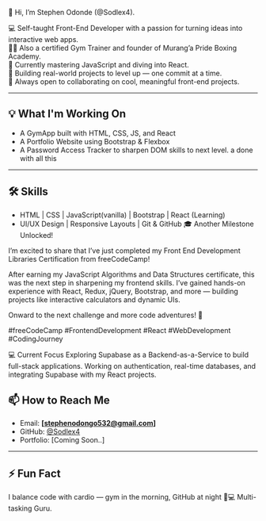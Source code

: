  👋 Hi, I’m Stephen Odonde (@Sodlex4).

💻 Self-taught Front-End Developer with a passion for turning ideas into interactive web apps.  
🏋️‍♂️ Also a certified Gym Trainer and founder of Murang’a Pride Boxing Academy.  
🌱 Currently mastering JavaScript and diving into React.  
🚀 Building real-world projects to level up — one commit at a time.  
🤝 Always open to collaborating on cool, meaningful front-end projects.  

---

## 💡 What I'm Working On
- A GymApp built with HTML, CSS, JS, and React
- A Portfolio Website using Bootstrap & Flexbox
- A Password Access Tracker to sharpen DOM skills to next level.
a done with all this 

---

## 🛠️ Skills
- HTML | CSS | JavaScript(vanilla) | Bootstrap | React (Learning)
- UI/UX Design | Responsive Layouts | Git & GitHub
🎓 Another Milestone Unlocked!

I’m excited to share that I’ve just completed my Front End Development Libraries Certification from freeCodeCamp!

After earning my JavaScript Algorithms and Data Structures certificate, this was the next step in sharpening my frontend skills. I’ve gained hands-on experience with React, Redux, jQuery, Bootstrap, and more — building projects like interactive calculators and dynamic UIs.

Onward to the next challenge and more code adventures! 🚀

#freeCodeCamp #FrontendDevelopment #React #WebDevelopment #CodingJourney



💻 Current Focus
Exploring Supabase as a Backend-as-a-Service to build full-stack applications. Working on authentication, real-time databases, and integrating Supabase with my React projects.




## 📫 How to Reach Me
- Email: **[stephenodongo532@gmail.com]**
- GitHub: [@Sodlex4](https://github.com/Sodlex4)
- Portfolio: [Coming Soon..]

---

## ⚡ Fun Fact  
I balance code with cardio — gym in the morning, GitHub at night 💪💻 Multi-tasking Guru.  
